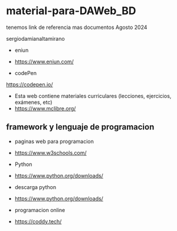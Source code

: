 # material-para-DAWeb_BD
tenemos link de referencia mas documentos Agosto 2024

sergiodamianaltamirano

- eniun

- https://www.eniun.com/

- codePen

https://codepen.io/

- Esta web contiene materiales curriculares (lecciones, ejercicios, exámenes, etc)
- https://www.mclibre.org/

## framework y lenguaje de programacion

- paginas web para programacion

- https://www.w3schools.com/

- Python

- https://www.python.org/downloads/

- descarga python

- https://www.python.org/downloads/

- programacion online

- https://coddy.tech/
